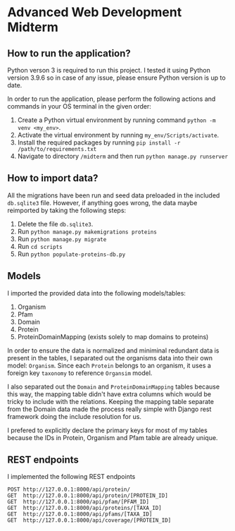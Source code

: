 # Advanced Web Development Midterm

## How to run the application?

Python verson 3 is required to run this project. I tested it using Python version 3.9.6 so in case of any issue, please ensure Python version is up to date.

In order to run the application, please perform the following actions and commands in your OS terminal in the given order:

1. Create a Python virtual environment by running command `python -m venv <my_env>`.
1. Activate the virtual environment by running `my_env/Scripts/activate`.
1. Install the required packages by running `pip install -r /path/to/requirements.txt`
1. Navigate to directory `/midterm` and then run `python manage.py runserver`

## How to import data?

All the migrations have been run and seed data preloaded in the included `db.sqlite3` file. However, if anything goes wrong, the data maybe reimported by taking the following steps:

1. Delete the file `db.sqlite3`.
1. Run `python manage.py makemigrations proteins`
1. Run `python manage.py migrate`
1. Run `cd scripts`
1. Run `python populate-proteins-db.py`

## Models

I imported the provided data into the following models/tables:

1. Organism
1. Pfam
1. Domain
1. Protein
1. ProteinDomainMapping (exists solely to map domains to proteins)

In order to ensure the data is normalized and miniminal redundant data is present in the tables, I separated out the organisms data into their own model: `Organism`. Since each `Protein` belongs to an organism, it uses a foreign key `taxonomy` to reference `Organsim` model.

I also separated out the `Domain` and `ProteinDomainMapping` tables because this way, the mapping table didn't have extra columns which would be tricky to include with the relations. Keeping the mapping table separate from the Domain data made the process really simple with Django rest framework doing the include resolution for us.

I prefered to explicitly declare the primary keys for most of my tables because the IDs in Protein, Organism and Pfam table are already unique.


## REST endpoints

I implemented the following REST endpoints
```
POST http://127.0.0.1:8000/api/protein/
GET  http://127.0.0.1:8000/api/protein/[PROTEIN_ID]
GET  http://127.0.0.1:8000/api/pfam/[PFAM_ID]
GET  http://127.0.0.1:8000/api/proteins/[TAXA_ID]
GET  http://127.0.0.1:8000/api/pfams/[TAXA_ID]
GET  http://127.0.0.1:8000/api/coverage/[PROTEIN_ID]
```

